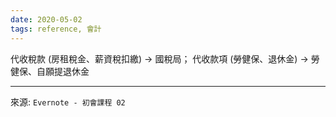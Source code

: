 ```yaml
---
date: 2020-05-02
tags: reference, 會計
---
```


代收稅款 (房租稅金、薪資稅扣繳) → 國稅局；
代收款項 (勞健保、退休金) → 勞健保、自願提退休金

---
來源: `Evernote - 初會課程 02`
